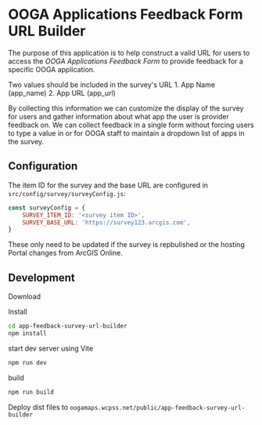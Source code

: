 # OOGA Applications Feedback Form URL Builder

The purpose of this application is to help construct a valid URL for users to access the *OOGA Applications Feedback Form* to provide feedback for a specific OOGA application.

Two values should be included in the survey's URL
    1. App Name (app_name)
    2. App URL (app_url)

By collecting this information we can customize the display of the survey for users and gather information about what app the user is provider feedback on. We can collect feedback in a single form without forcing users to type a value in or for OOGA staff to maintain a dropdown list of apps in the survey.

## Configuration

The item ID for the survey and the base URL are configured in `src/config/survey/surveyConfig.js`:


```js
const surveyConfig = {
    SURVEY_ITEM_ID: '<survey item ID>',
    SURVEY_BASE_URL: 'https://survey123.arcgis.com',
}
```

These only need to be updated if the survey is repbulished or the hosting Portal changes from ArcGIS Online.

## Development

Download

Install

```bash
cd app-feedback-survey-url-builder
npm install
```

start dev server using Vite

```bash
npm run dev
```

build

```bash
npm run build
```

Deploy dist files to `oogamaps.wcpss.net/public/app-feedback-survey-url-builder`